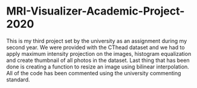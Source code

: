 # MRI-Visualizer-Academic-Project-2020
This is my third project set by the university as an assignment during my second year. We were provided with the CThead dataset and we had to apply maximum intensity projection on the images, histogram equalization and create thumbnail of all photos in the dataset. Last thing that has been done is creating a function to resize an image using bilinear interpolation. All of the code has been commented using the university commenting standard. 
